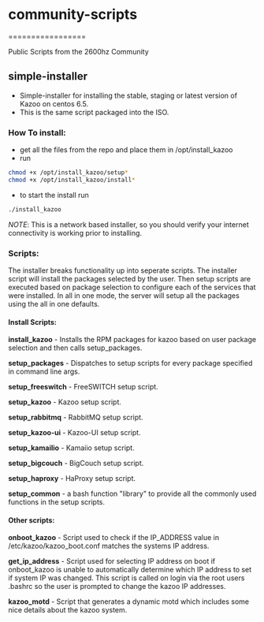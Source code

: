 # community-scripts
=================

Public Scripts from the 2600hz Community

## simple-installer

* Simple-installer for installing the stable, staging or latest version of Kazoo on centos 6.5.
* This is the same script packaged into the ISO.


### How To install: 
* get all the files from the repo and place them in /opt/install_kazoo 
* run 
```bash 
chmod +x /opt/install_kazoo/setup*
chmod +x /opt/install_kazoo/install*  
``` 
* to start the install run 
```bash
./install_kazoo
```

_NOTE_: This is a network based installer, so you should verify your internet connectivity is working prior to installing. 


### Scripts: 
The installer breaks functionality up into seperate scripts. The installer script will install the packages selected by the user. Then setup scripts are executed based on package selection to configure each of the services that were installed. In all in one mode, the server will setup all the packages using the all in one defaults. 

#### Install Scripts:
**install_kazoo**    - Installs the RPM packages for kazoo based on user package selection and then calls setup_packages.

**setup_packages**   - Dispatches to setup scripts for every package specified in command line args. 

**setup_freeswitch** - FreeSWITCH setup script. 

**setup_kazoo**      - Kazoo setup script. 

**setup_rabbitmq**   - RabbitMQ setup script. 

**setup_kazoo-ui**   - Kazoo-UI setup script.

**setup_kamailio**   - Kamaiio setup script. 

**setup_bigcouch**   - BigCouch setup script. 

**setup_haproxy**    - HaProxy setup script. 

**setup_common**     - a bash function "library" to provide all the commonly used functions in the setup scripts. 

#### Other scripts: 
**onboot_kazoo**     - Script used to check if the IP_ADDRESS value in /etc/kazoo/kazoo_boot.conf matches the systems IP address. 

**get_ip_address**   - Script used for selecting IP address on boot if onboot_kazoo is unable to automatically determine which IP address to set if system IP was changed. This script is called on login via the root users .bashrc so the user is prompted to change the kazoo IP addresses. 

**kazoo_motd**       - Script that generates a dynamic motd which includes some nice details about the kazoo system. 











